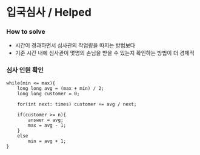 # 입국심사 / Helped
### How to solve
- 시간이 경과하면서 심사관의 작업량을 따지는 방법보다
- 기준 시간 내에 심사관이 몇명의 손님을 받을 수 있는지 확인하는 방법이 더 경제적

### 심사 인원 확인
    while(min <= max){
        long long avg = (max + min) / 2;
        long long customer = 0;
        
        for(int next: times) customer += avg / next;
        
        if(customer >= n){
            answer = avg;
            max = avg - 1;
        }
        else
            min = avg + 1;
    }
